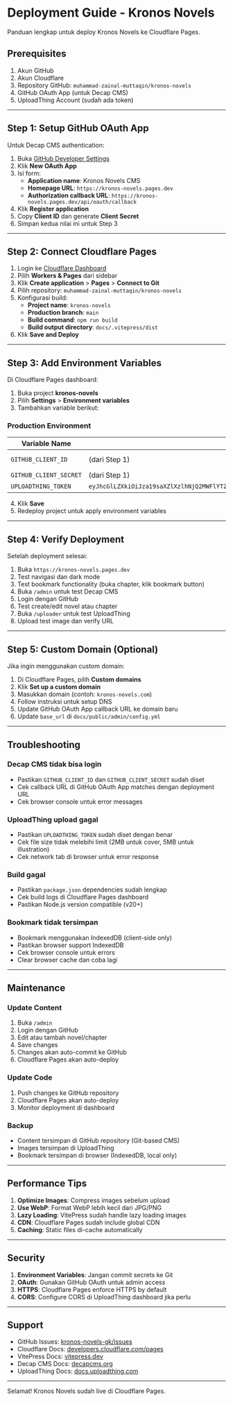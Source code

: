 # Deployment Guide - Kronos Novels

Panduan lengkap untuk deploy Kronos Novels ke Cloudflare Pages.

## Prerequisites

1. Akun GitHub
2. Akun Cloudflare
3. Repository GitHub: `muhammad-zainal-muttaqin/kronos-novels`
4. GitHub OAuth App (untuk Decap CMS)
5. UploadThing Account (sudah ada token)

---

## Step 1: Setup GitHub OAuth App

Untuk Decap CMS authentication:

1. Buka [GitHub Developer Settings](https://github.com/settings/developers)
2. Klik **New OAuth App**
3. Isi form:
   - **Application name**: Kronos Novels CMS
   - **Homepage URL**: `https://kronos-novels.pages.dev`
   - **Authorization callback URL**: `https://kronos-novels.pages.dev/api/oauth/callback`
4. Klik **Register application**
5. Copy **Client ID** dan generate **Client Secret**
6. Simpan kedua nilai ini untuk Step 3

---

## Step 2: Connect Cloudflare Pages

1. Login ke [Cloudflare Dashboard](https://dash.cloudflare.com)
2. Pilih **Workers & Pages** dari sidebar
3. Klik **Create application** > **Pages** > **Connect to Git**
4. Pilih repository: `muhammad-zainal-muttaqin/kronos-novels`
5. Konfigurasi build:
   - **Project name**: `kronos-novels`
   - **Production branch**: `main`
   - **Build command**: `npm run build`
   - **Build output directory**: `docs/.vitepress/dist`
6. Klik **Save and Deploy**

---

## Step 3: Add Environment Variables

Di Cloudflare Pages dashboard:

1. Buka project **kronos-novels**
2. Pilih **Settings** > **Environment variables**
3. Tambahkan variable berikut:

### Production Environment

| Variable Name | Value | Type |
|--------------|-------|------|
| `GITHUB_CLIENT_ID` | (dari Step 1) | Plain text |
| `GITHUB_CLIENT_SECRET` | (dari Step 1) | Secret |
| `UPLOADTHING_TOKEN` | `eyJhcGlLZXkiOiJza19saXZlXzlhNjQ2MWFlYTZhNTkyYTQ5ZGVmMTAwZTZmYzBiNzdiZDE3NzVlMTY2M2U3MzIwYTU0NjI2MjdjOGU0MWE3MzciLCJhcHBJZCI6ImdrdzV5MHM0MmUiLCJyZWdpb25zIjpbInNlYTEiXX0=` | Secret |

4. Klik **Save**
5. Redeploy project untuk apply environment variables

---

## Step 4: Verify Deployment

Setelah deployment selesai:

1. Buka `https://kronos-novels.pages.dev`
2. Test navigasi dan dark mode
3. Test bookmark functionality (buka chapter, klik bookmark button)
4. Buka `/admin` untuk test Decap CMS
5. Login dengan GitHub
6. Test create/edit novel atau chapter
7. Buka `/uploader` untuk test UploadThing
8. Upload test image dan verify URL

---

## Step 5: Custom Domain (Optional)

Jika ingin menggunakan custom domain:

1. Di Cloudflare Pages, pilih **Custom domains**
2. Klik **Set up a custom domain**
3. Masukkan domain (contoh: `kronos-novels.com`)
4. Follow instruksi untuk setup DNS
5. Update GitHub OAuth App callback URL ke domain baru
6. Update `base_url` di `docs/public/admin/config.yml`

---

## Troubleshooting

### Decap CMS tidak bisa login

- Pastikan `GITHUB_CLIENT_ID` dan `GITHUB_CLIENT_SECRET` sudah diset
- Cek callback URL di GitHub OAuth App matches dengan deployment URL
- Cek browser console untuk error messages

### UploadThing upload gagal

- Pastikan `UPLOADTHING_TOKEN` sudah diset dengan benar
- Cek file size tidak melebihi limit (2MB untuk cover, 5MB untuk illustration)
- Cek network tab di browser untuk error response

### Build gagal

- Pastikan `package.json` dependencies sudah lengkap
- Cek build logs di Cloudflare Pages dashboard
- Pastikan Node.js version compatible (v20+)

### Bookmark tidak tersimpan

- Bookmark menggunakan IndexedDB (client-side only)
- Pastikan browser support IndexedDB
- Cek browser console untuk errors
- Clear browser cache dan coba lagi

---

## Maintenance

### Update Content

1. Buka `/admin`
2. Login dengan GitHub
3. Edit atau tambah novel/chapter
4. Save changes
5. Changes akan auto-commit ke GitHub
6. Cloudflare Pages akan auto-deploy

### Update Code

1. Push changes ke GitHub repository
2. Cloudflare Pages akan auto-deploy
3. Monitor deployment di dashboard

### Backup

- Content tersimpan di GitHub repository (Git-based CMS)
- Images tersimpan di UploadThing
- Bookmark tersimpan di browser (IndexedDB, local only)

---

## Performance Tips

1. **Optimize Images**: Compress images sebelum upload
2. **Use WebP**: Format WebP lebih kecil dari JPG/PNG
3. **Lazy Loading**: VitePress sudah handle lazy loading images
4. **CDN**: Cloudflare Pages sudah include global CDN
5. **Caching**: Static files di-cache automatically

---

## Security

1. **Environment Variables**: Jangan commit secrets ke Git
2. **OAuth**: Gunakan GitHub OAuth untuk admin access
3. **HTTPS**: Cloudflare Pages enforce HTTPS by default
4. **CORS**: Configure CORS di UploadThing dashboard jika perlu

---

## Support

- GitHub Issues: [kronos-novels-gk/issues](https://github.com/muhammad-zainal-muttaqin/kronos-novels-gk/issues)
- Cloudflare Docs: [developers.cloudflare.com/pages](https://developers.cloudflare.com/pages)
- VitePress Docs: [vitepress.dev](https://vitepress.dev)
- Decap CMS Docs: [decapcms.org](https://decapcms.org)
- UploadThing Docs: [docs.uploadthing.com](https://docs.uploadthing.com)

---

Selamat! Kronos Novels sudah live di Cloudflare Pages.
